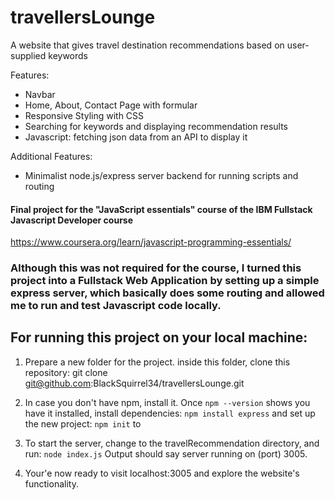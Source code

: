 # travellersLounge

A website that gives travel destination recommendations based on user-supplied keywords

Features:
- Navbar
- Home, About, Contact Page with formular
- Responsive Styling with CSS
- Searching for keywords and displaying recommendation results
- Javascript: fetching json data from an API to display it


Additional Features:
- Minimalist node.js/express server backend for running scripts and routing


#### Final project for the "JavaScript essentials" course of the IBM Fullstack Javascript Developer course

https://www.coursera.org/learn/javascript-programming-essentials/


### Although this was not required for the course, I turned this project into a Fullstack Web Application by setting up a simple express server, which basically does some routing and allowed me to run and test Javascript code locally.


## For running this project on your local machine:

1) Prepare a new folder for the project. inside this folder, clone this repository:
git clone git@github.com:BlackSquirrel34/travellersLounge.git

2) In case you don't have npm, install it.
Once ```npm --version``` shows you have it installed, install dependencies:
```npm install express```
and set up the new project: ```npm init``` to 

3) To start the server, change to the travelRecommendation directory, and run: 
```node index.js``` Output should say server running on (port) 3005.

4) Your'e now ready to visit localhost:3005 and explore the website's functionality.

